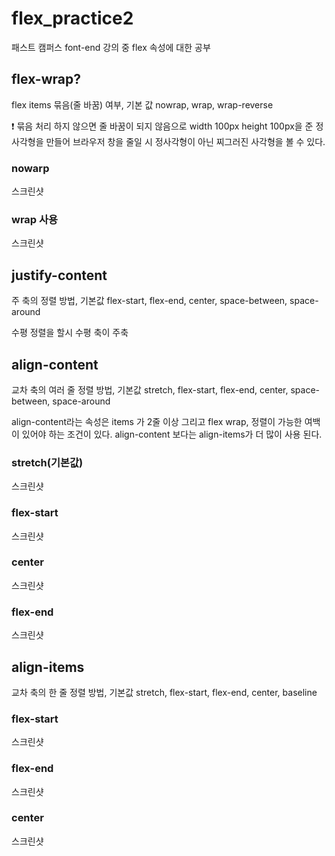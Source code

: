 # flex_practice2

패스트 캠퍼스 font-end 강의 중 flex 속성에 대한 공부

## flex-wrap?

flex items 묶음(줄 바꿈) 여부, 기본 값 nowrap, wrap, wrap-reverse

❗️ 묶음 처리 하지 않으면 줄 바꿈이 되지 않음으로 width 100px height 100px을 준 정사각형을 만들어 브라우저 창을 줄일 시 정사각형이 아닌 찌그러진 사각형을 볼 수 있다.

### nowarp

스크린샷

### wrap 사용

스크린샷

## justify-content

주 축의 정렬 방법, 기본값 flex-start, flex-end, center, space-between, space-around

수평 정렬을 할시 수평 축이 주축

## align-content

교차 축의 여러 줄 정렬 방법, 기본값 stretch, flex-start, flex-end, center, space-between, space-around

align-content라는 속성은 items 가 2줄 이상 그리고 flex wrap, 정렬이 가능한 여백이 있어야 하는 조건이 있다. align-content 보다는 align-items가 더 많이 사용 된다.

### stretch(기본값)

스크린샷

### flex-start

스크린샷

### center

스크린샷

### flex-end

스크린샷

## align-items

교차 축의 한 줄 정렬 방법, 기본값 stretch, flex-start, flex-end, center, baseline

### flex-start

스크린샷

### flex-end

스크린샷

### center

스크린샷
